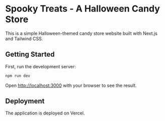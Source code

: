 # Spooky Treats - A Halloween Candy Store

This is a simple Halloween-themed candy store website built with Next.js and Tailwind CSS.

## Getting Started

First, run the development server:

```bash
npm run dev
```

Open [http://localhost:3000](http://localhost:3000) with your browser to see the result.

## Deployment

The application is deployed on Vercel.
